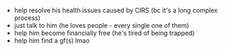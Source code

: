  * help resolve his health issues caused by CIRS (bc it's a long complex process)
  * just talk to him (he loves people - every single one of them)
  * help him become financially free (he's tired of being trapped)
  * help him find a gf(s) lmao
